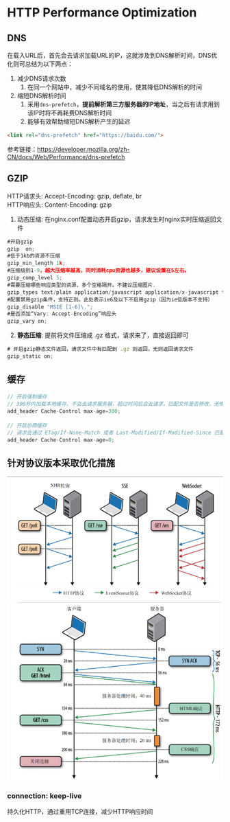 # HTTP Performance Optimization

## DNS
在载入URL后，首先会去请求加载URL的IP，这就涉及到DNS解析时间，DNS优化则可总结为以下两点：
1. 减少DNS请求次数
   1. 在同一个网站中，减少不同域名的使用，使其降低DNS解析的时间
2. 缩短DNS解析时间
   1. 采用`dns-prefetch`，**提前解析第三方服务器的IP地址**，当之后有请求用到该IP时将不再耗费DNS解析时间
   2. 能够有效帮助缩短DNS解析产生的延迟
```html
<link rel="dns-prefetch" href="https://baidu.com/"> 
```
参考链接：https://developer.mozilla.org/zh-CN/docs/Web/Performance/dns-prefetch
## GZIP
HTTP请求头: Accept-Encoding: gzip, deflate, br  
HTTP响应头: Content-Encoding: gzip  

1. 动态压缩: 在nginx.conf配置动态开启gzip，请求发生时nginx实时压缩返回文件
```js
#开启gzip
gzip  on;  
#低于1kb的资源不压缩 
gzip_min_length 1k;
#压缩级别1-9，越大压缩率越高，同时消耗cpu资源也越多，建议设置在5左右。 
gzip_comp_level 5; 
#需要压缩哪些响应类型的资源，多个空格隔开。不建议压缩图片.
gzip_types text/plain application/javascript application/x-javascript text/javascript text/xml text/css;  
#配置禁用gzip条件，支持正则。此处表示ie6及以下不启用gzip（因为ie低版本不支持）
gzip_disable "MSIE [1-6]\.";  
#是否添加“Vary: Accept-Encoding”响应头
gzip_vary on;
```
2. **静态压缩**: 提前将文件压缩成 .gz 格式，请求来了，直接返回即可
```js
# 开启gzip静态文件返回，请求文件中有匹配到 .gz 则返回，无则返回请求文件
gzip_static on;
```
## 缓存
```js
// 开启强制缓存
// 300秒内加载本地缓存，不会去请求服务器，超过时间后会去请求，匹配文件是否修改，无修改则304，有修改则200
add_header Cache-Control max-age=300;

// 开启协商缓存
// 请求会通过 ETag/If-None-Match 或者 Last-Modified/If-Modified-Since 匹配文件是否修改，无修改则304，有修改则200
add_header Cache-Control max-age=0;
```

## 针对协议版本采取优化措施
![](./assets/http-performance.png)
![](./assets/http-tcp.png)


### connection: keep-live

持久化HTTP，通过重用TCP连接，减少HTTP响应时间